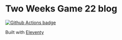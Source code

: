 # Two Weeks Game 22 blog

[![Github Actions badge](https://github.com/twoweeks/twg22-blog/actions/workflows/gh-pages-deploy.yml/badge.svg)](https://github.com/twoweeks/twg22-blog/actions/workflows/gh-pages-deploy.yml)

Built with [Eleventy](https://www.11ty.dev/)
